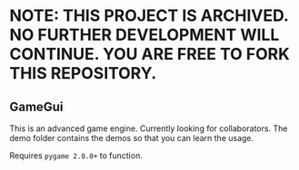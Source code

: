 # NOTE: THIS PROJECT IS ARCHIVED. NO FURTHER DEVELOPMENT WILL CONTINUE. YOU ARE FREE TO FORK THIS REPOSITORY.


## GameGui
This is an advanced game engine.
Currently looking for collaborators.
The demo folder contains the demos so that you can learn the usage.

Requires `pygame 2.0.0+` to function.

